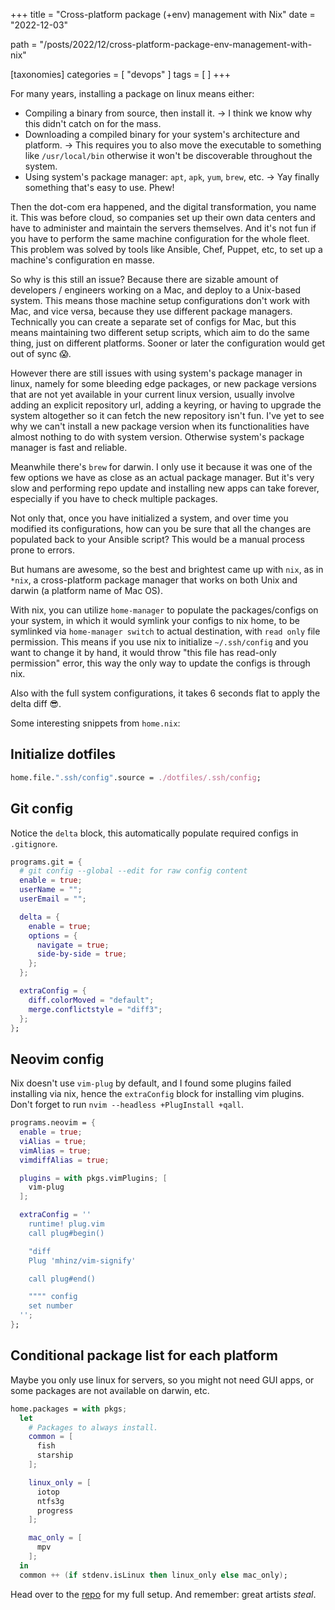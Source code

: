 +++
title = "Cross-platform package (+env) management with Nix"
date = "2022-12-03"

path = "/posts/2022/12/cross-platform-package-env-management-with-nix"

[taxonomies]
categories = [ "devops" ]
tags = [ ]
+++

For many years, installing a package on linux means either:

- Compiling a binary from source, then install it. -> I think we know why this didn't catch on for the mass.
- Downloading a compiled binary for your system's architecture and platform. -> This requires you to also move the executable to something like `/usr/local/bin` otherwise it won't be discoverable throughout the system.
- Using system's package manager: `apt`, `apk`, `yum`, `brew`, etc. -> Yay finally something that's easy to use. Phew!

Then the dot-com era happened, and the digital transformation, you name it. This was before cloud, so companies set up their own data centers and have to administer and maintain the servers themselves. And it's not fun if you have to perform the same machine configuration for the whole fleet. This problem was solved by tools like Ansible, Chef, Puppet, etc, to set up a machine's configuration en masse.

So why is this still an issue? Because there are sizable amount of developers / engineers working on a Mac, and deploy to a Unix-based system. This means those machine setup configurations don't work with Mac, and vice versa, because they use different package managers. Technically you can create a separate set of configs for Mac, but this means maintaining two different setup scripts, which aim to do the same thing, just on different platforms. Sooner or later the configuration would get out of sync 😱.

However there are still issues with using system's package manager in linux, namely for some bleeding edge packages, or new package versions that are not yet available in your current linux version, usually involve adding an explicit repository url, adding a keyring, or having to upgrade the system altogether so it can fetch the new repository isn't fun. I've yet to see why we can't install a new package version when its functionalities have almost nothing to do with system version. Otherwise system's package manager is fast and reliable.

Meanwhile there's `brew` for darwin. I only use it because it was one of the few options we have as close as an actual package manager. But it's very slow and performing repo update and installing new apps can take forever, especially if you have to check multiple packages.

Not only that, once you have initialized a system, and over time you modified its configurations, how can you be sure that all the changes are populated back to your Ansible script? This would be a manual process prone to errors.

But humans are awesome, so the best and brightest came up with `nix`, as in `*nix`, a cross-platform package manager that works on both Unix and darwin (a platform name of Mac OS).

With nix, you can utilize `home-manager` to populate the packages/configs on your system, in which it would symlink your configs to nix home, to be symlinked via `home-manager switch` to actual destination, with `read only` file permission. This means if you use nix to initialize `~/.ssh/config` and you want to change it by hand, it would throw "this file has read-only permission" error, this way the only way to update the configs is through nix.

Also with the full system configurations, it takes 6 seconds flat to apply the delta diff 😎.

Some interesting snippets from `home.nix`:

## Initialize dotfiles

```nix
home.file.".ssh/config".source = ./dotfiles/.ssh/config;
```

## Git config

Notice the `delta` block, this automatically populate required configs in `.gitignore`.

```nix
programs.git = {
  # git config --global --edit for raw config content
  enable = true;
  userName = "";
  userEmail = "";

  delta = {
    enable = true;
    options = {
      navigate = true;
      side-by-side = true;
    };
  };

  extraConfig = {
    diff.colorMoved = "default";
    merge.conflictstyle = "diff3";
  };
};
```

## Neovim config

Nix doesn't use `vim-plug` by default, and I found some plugins failed installing via nix, hence the `extraConfig` block for installing vim plugins. Don't forget to run `nvim --headless +PlugInstall +qall`.

```nix
programs.neovim = {
  enable = true;
  viAlias = true;
  vimAlias = true;
  vimdiffAlias = true;

  plugins = with pkgs.vimPlugins; [
    vim-plug
  ];

  extraConfig = ''
    runtime! plug.vim
    call plug#begin()

    "diff
    Plug 'mhinz/vim-signify'

    call plug#end()

    """" config
    set number
  '';
};
```

## Conditional package list for each platform

Maybe you only use linux for servers, so you might not need GUI apps, or some packages are not available on darwin, etc.

```nix
home.packages = with pkgs;
  let
    # Packages to always install.
    common = [
      fish
      starship
    ];

    linux_only = [
      iotop
      ntfs3g
      progress
    ];

    mac_only = [
      mpv
    ];
  in
  common ++ (if stdenv.isLinux then linux_only else mac_only);
```

Head over to the [repo](https://github.com/kahnwong/nix) for my full setup. And remember: great artists _steal_.
